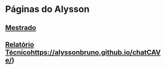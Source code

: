 # Páginas do Alysson

## [Mestrado](https://alyssonbruno.github.io/mestrado/)
## [Relatório Técnico](https://alyssonbruno.github.io/chatCAVe/)https://alyssonbruno.github.io/chatCAVe/)

